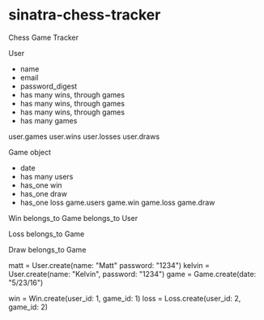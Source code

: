# sinatra-chess-tracker
Chess Game Tracker

User
 - name
 - email
 - password_digest
 - has many wins, through games
 - has many wins, through games
 - has many wins, through games
 - has many games

user.games
user.wins 
user.losses 
user.draws

Game object  
 - date 
 - has many users
 - has_one win
 - has_one draw
 - has_one loss
game.users 
game.win 
game.loss 
game.draw  


Win
 belongs_to Game
 belongs_to User

Loss
  belongs_to Game

Draw
  belongs_to Game

matt = User.create(name: "Matt" password: "1234")
kelvin = User.create(name: "Kelvin", password: "1234")
game = Game.create(date: "5/23/16")

win = Win.create(user_id: 1, game_id: 1)
loss = Loss.create(user_id: 2, game_id: 2)